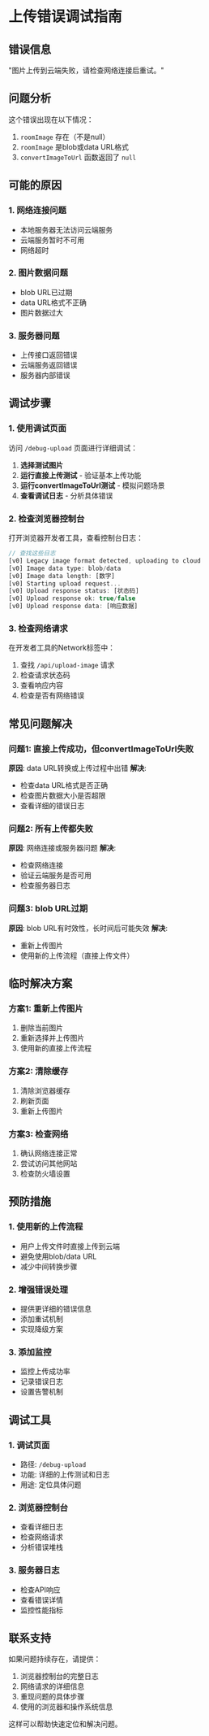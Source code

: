 # 上传错误调试指南

## 错误信息
"图片上传到云端失败，请检查网络连接后重试。"

## 问题分析

这个错误出现在以下情况：
1. `roomImage` 存在（不是null）
2. `roomImage` 是blob或data URL格式
3. `convertImageToUrl` 函数返回了 `null`

## 可能的原因

### 1. 网络连接问题
- 本地服务器无法访问云端服务
- 云端服务暂时不可用
- 网络超时

### 2. 图片数据问题
- blob URL已过期
- data URL格式不正确
- 图片数据过大

### 3. 服务器问题
- 上传接口返回错误
- 云端服务返回错误
- 服务器内部错误

## 调试步骤

### 1. 使用调试页面
访问 `/debug-upload` 页面进行详细调试：

1. **选择测试图片**
2. **运行直接上传测试** - 验证基本上传功能
3. **运行convertImageToUrl测试** - 模拟问题场景
4. **查看调试日志** - 分析具体错误

### 2. 检查浏览器控制台
打开浏览器开发者工具，查看控制台日志：

```javascript
// 查找这些日志
[v0] Legacy image format detected, uploading to cloud
[v0] Image data type: blob/data
[v0] Image data length: [数字]
[v0] Starting upload request...
[v0] Upload response status: [状态码]
[v0] Upload response ok: true/false
[v0] Upload response data: [响应数据]
```

### 3. 检查网络请求
在开发者工具的Network标签中：
1. 查找 `/api/upload-image` 请求
2. 检查请求状态码
3. 查看响应内容
4. 检查是否有网络错误

## 常见问题解决

### 问题1: 直接上传成功，但convertImageToUrl失败
**原因**: data URL转换或上传过程中出错
**解决**: 
- 检查data URL格式是否正确
- 检查图片数据大小是否超限
- 查看详细的错误日志

### 问题2: 所有上传都失败
**原因**: 网络连接或服务器问题
**解决**:
- 检查网络连接
- 验证云端服务是否可用
- 检查服务器日志

### 问题3: blob URL过期
**原因**: blob URL有时效性，长时间后可能失效
**解决**:
- 重新上传图片
- 使用新的上传流程（直接上传文件）

## 临时解决方案

### 方案1: 重新上传图片
1. 删除当前图片
2. 重新选择并上传图片
3. 使用新的直接上传流程

### 方案2: 清除缓存
1. 清除浏览器缓存
2. 刷新页面
3. 重新上传图片

### 方案3: 检查网络
1. 确认网络连接正常
2. 尝试访问其他网站
3. 检查防火墙设置

## 预防措施

### 1. 使用新的上传流程
- 用户上传文件时直接上传到云端
- 避免使用blob/data URL
- 减少中间转换步骤

### 2. 增强错误处理
- 提供更详细的错误信息
- 添加重试机制
- 实现降级方案

### 3. 添加监控
- 监控上传成功率
- 记录错误日志
- 设置告警机制

## 调试工具

### 1. 调试页面
- 路径: `/debug-upload`
- 功能: 详细的上传测试和日志
- 用途: 定位具体问题

### 2. 浏览器控制台
- 查看详细日志
- 检查网络请求
- 分析错误堆栈

### 3. 服务器日志
- 检查API响应
- 查看错误详情
- 监控性能指标

## 联系支持

如果问题持续存在，请提供：
1. 浏览器控制台的完整日志
2. 网络请求的详细信息
3. 重现问题的具体步骤
4. 使用的浏览器和操作系统信息

这样可以帮助快速定位和解决问题。
